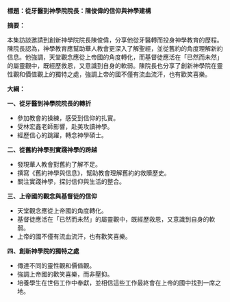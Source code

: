 **標題：從牙醫到神學院院長：陳俊偉的信仰與神學建構**

**摘要：**

本集訪談邀請到創新神學院院長陳俊偉，分享他從牙醫轉而投身神學教育的歷程。陳院長認為，神學教育應幫助華人教會更深入了解聖經，並從舊約的角度理解新約信息。他強調，天堂觀念應從上帝國的角度轉化，而基督徒應活在「已然而未然」的屬靈觀中，既經歷救恩，又意識到自身的軟弱。陳院長也分享了創新神學院在靈性觀和價值觀上的獨特之處，強調上帝的國不僅有流血流汗，也有歡笑喜樂。

**大綱：**

**一、從牙醫到神學院院長的轉折**
* 參加教會的操練，感受到信仰的扎實。
* 受林宏鑫老師影響，赴美攻讀神學。
* 經歷信心的跳躍，轉念神學碩士。

**二、從舊約神學到實踐神學的跨越**
* 發現華人教會對舊約了解不足。
* 撰寫《舊約神學與信息》，幫助教會理解舊約的救贖歷史。
* 關注實踐神學，探討信仰與生活的整合。

**三、上帝國的觀念與基督徒的信仰**
* 天堂觀念應從上帝國的角度轉化。
* 基督徒應活在「已然而未然」的屬靈觀中，既經歷救恩，又意識到自身的軟弱。
* 上帝的國不僅有流血流汗，也有歡笑喜樂。

**四、創新神學院的獨特之處**
* 傳達不同的靈性觀和價值觀。
* 強調上帝國的歡笑喜樂，而非壓抑。
* 培養學生在世俗工作中奉獻，並相信這些工作最終會在上帝的國中找到一席之地。